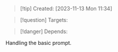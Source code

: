
>[!tip] Created: [2023-11-13 Mon 11:34]

>[!question] Targets: 

>[!danger] Depends: 

Handling the basic prompt.